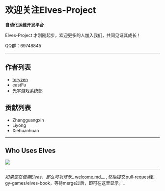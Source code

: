 # 欢迎关注Elves-Project

**自动化运维开发平台**

Elves-Project 才刚刚起步，欢迎更多的人加入我们，共同见证其成长！

QQ群：69748845

---

## 作者列表

* [toryzen](http://toryzen.cn)
* eastFu
* 光宇游戏系统部

## 贡献列表

* Zhangguangxin
* Liyong
* Xiehuanhuan

---

## Who Uses Elves

[![](http://www.gyyxol.cn/images/logo.png)](http://www.gyyxol.cn)

---

_如果您在使用Elves，那么可以修改_[_ welcome.md_](https://github.com/gy-games/elves-book/blob/master/welcome.md)_ , 然后提交pull-request到gy-games/elves-book，等待merge过后，即可在这里显示。_

